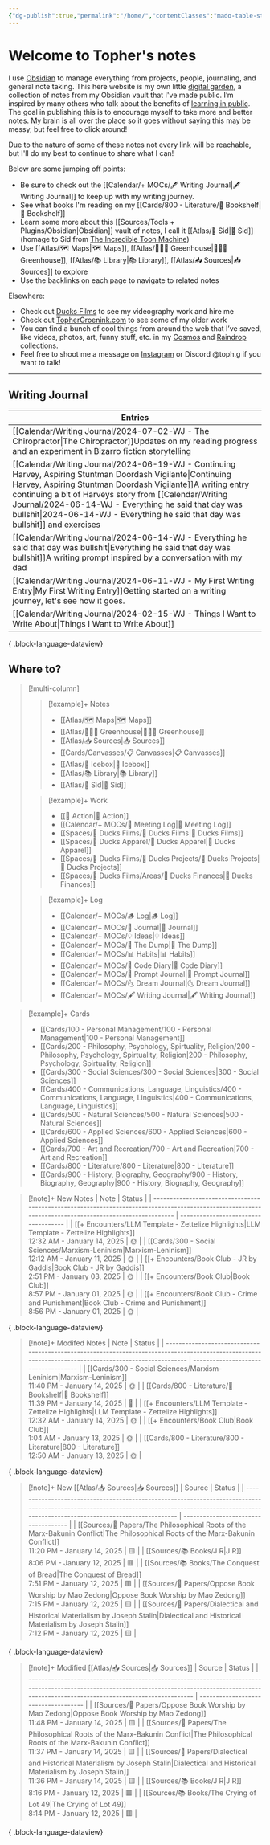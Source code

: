 ```yaml
---
{"dg-publish":true,"permalink":"/home/","contentClasses":"mado-table-stripe mado-table","tags":["gardenEntry"]}
---
```




# Welcome to Topher's notes

I use [Obsidian](https://obsidian.md/) to manage everything from projects, people, journaling, and general note taking. This here website is my own little [digital garden](https://maggieappleton.com/garden-history), a collection of notes from my Obsidian vault that I've made public. I’m inspired by many others who talk about the benefits of [learning in public](https://notes.nicolevanderhoeven.com/Learning+in+public). The goal in publishing this is to encourage myself to take more and better notes. My brain is all over the place so it goes without saying this may be messy, but feel free to click around! 

Due to the nature of some of these notes not every link will be reachable, but I'll do my best to continue to share what I can! 

Below are some jumping off points:

- Be sure to check out the [[Calendar/+ MOCs/🖋 Writing Journal\|🖋 Writing Journal]] to keep up with my writing journey. 
- See what books I'm reading on my [[Cards/800 - Literature/📗 Bookshelf\|📗 Bookshelf]]
- Learn some more about this [[Sources/Tools + Plugins/Obsidian\|Obsidian]] vault of notes, I call it [[Atlas/🧠 Sid\|🧠 Sid]] (homage to Sid from [The Incredible Toon Machine](https://www.youtube.com/watch?v=w6RD2s4TQAQ))
- Use [[Atlas/🗺 Maps\|🗺 Maps]], [[Atlas/👨🏻‍🌾 Greenhouse\|👨🏻‍🌾 Greenhouse]], [[Atlas/📚 Library\|📚 Library]], [[Atlas/📥 Sources\|📥 Sources]] to explore 
- Use the backlinks on each page to navigate to related notes

Elsewhere:
- Check out [Ducks Films](http://ducksfilms.com) to see my videography work and hire me
- Check out [TopherGroenink.com](http://tophergroenink.com) to see some of my older work
- You can find a bunch of cool things from around the web that I’ve saved, like videos, photos, art, funny stuff, etc. in my [Cosmos](https://www.cosmos.so/topher) and [Raindrop](https://raindrop.io/tophg) collections.
- Feel free to shoot me a message on [Instagram](https://www.instagram.com/toph.g/) or Discord @toph.g if you want to talk!

---

## Writing Journal

| Entries                                                                                                                                                                                                                                                                                                                      |
| ---------------------------------------------------------------------------------------------------------------------------------------------------------------------------------------------------------------------------------------------------------------------------------------------------------------------------- |
| [[Calendar/Writing Journal/2024-07-02-WJ - The Chiropractor\|The Chiropractor]]<span class=summary>Updates on my reading progress and an experiment in Bizarro fiction storytelling</span>                                                                                                                                |
| [[Calendar/Writing Journal/2024-06-19-WJ - Continuing Harvey, Aspiring Stuntman Doordash Vigilante\|Continuing Harvey, Aspiring Stuntman Doordash Vigilante]]<span class=summary>A writing entry continuing a bit of Harveys story from [[Calendar/Writing Journal/2024-06-14-WJ - Everything he said that day was bullshit\|2024-06-14-WJ - Everything he said that day was bullshit]] and exercises</span> |
| [[Calendar/Writing Journal/2024-06-14-WJ - Everything he said that day was bullshit\|Everything he said that day was bullshit]]<span class=summary>A writing prompt inspired by a conversation with my dad</span>                                                                                                         |
| [[Calendar/Writing Journal/2024-06-11-WJ - My First Writing Entry\|My First Writing Entry]]<span class=summary>Getting started on a writing journey, let's see how it goes.</span>                                                                                                                                        |
| [[Calendar/Writing Journal/2024-02-15-WJ - Things I Want to Write About\|Things I Want to Write About]]<span class=summary></span>                                                                                                                                                                                        |

{ .block-language-dataview}


## Where to?

> [!multi-column]
> > [!example]+ Notes
> > - [[Atlas/🗺 Maps\|🗺 Maps]]
> > - [[Atlas/👨🏻‍🌾 Greenhouse\|👨🏻‍🌾 Greenhouse]]
> > - [[Atlas/📥 Sources\|📥 Sources]]
> > - [[Cards/Canvasses/📋 Canvasses\|📋 Canvasses]]
> > - [[Atlas/🧊 Icebox\|🧊 Icebox]]
> > - [[Atlas/📚 Library\|📚 Library]]
> > - [[Atlas/🧠 Sid\|🧠 Sid]]
> 
> > [!example]+ Work
> > - [[🏹 Action\|🏹 Action]]
> > - [[Calendar/+ MOCs/👥 Meeting Log\|👥 Meeting Log]]
> > - [[Spaces/🦆 Ducks Films/🦆 Ducks Films\|🦆 Ducks Films]]
> > - [[Spaces/🦆 Ducks Apparel/🦆 Ducks Apparel\|🦆 Ducks Apparel]]
> > - [[Spaces/🦆 Ducks Films/🌈 Ducks Projects/🌈 Ducks Projects\|🌈 Ducks Projects]]
> > - [[Spaces/🦆 Ducks Films/Areas/💸 Ducks Finances\|💸 Ducks Finances]]
> 
> > [!example]+ Log
> > - [[Calendar/+ MOCs/🪵 Log\|🪵 Log]]
> > - [[Calendar/+ MOCs/📓 Journal\|📓 Journal]]
> > - [[Calendar/+ MOCs/💡 Ideas\|💡 Ideas]]
> > - [[Calendar/+ MOCs/🔗 The Dump\|🔗 The Dump]]
> > - [[Calendar/+ MOCs/📊 Habits\|📊 Habits]]
> > - [[Calendar/+ MOCs/🧪 Code Diary\|🧪 Code Diary]]
> > - [[Calendar/+ MOCs/🎲 Prompt Journal\|🎲 Prompt Journal]]
> > - [[Calendar/+ MOCs/🌜 Dream Journal\|🌜 Dream Journal]]
> > - [[Calendar/+ MOCs/🖋 Writing Journal\|🖋 Writing Journal]]

> [!example]+ Cards
> - [[Cards/100 - Personal Management/100 - Personal Management\|100 - Personal Management]]
> - [[Cards/200 - Philosophy, Psychology, Spirtuality, Religion/200 - Philosophy, Psychology, Spirtuality, Religion\|200 - Philosophy, Psychology, Spirtuality, Religion]]
> - [[Cards/300 - Social Sciences/300 - Social Sciences\|300 - Social Sciences]]
> - [[Cards/400 - Communications, Language, Linguistics/400 - Communications, Language, Linguistics\|400 - Communications, Language, Linguistics]]
> - [[Cards/500 - Natural Sciences/500 - Natural Sciences\|500 - Natural Sciences]]
> - [[Cards/600 - Applied Sciences/600 - Applied Sciences\|600 - Applied Sciences]]
> - [[Cards/700 - Art and Recreation/700 - Art and Recreation\|700 - Art and Recreation]]
> - [[Cards/800 - Literature/800 - Literature\|800 - Literature]]
> - [[Cards/900 - History, Biography, Geography/900 - History, Biography, Geography\|900 - History, Biography, Geography]]

> [!note]+ New Notes
>  | Note                                                                                                                                                   | Status                               |
> | ------------------------------------------------------------------------------------------------------------------------------------------------------ | ------------------------------------ |
> | [[+ Encounters/LLM Template - Zettelize Highlights\|LLM Template - Zettelize Highlights]]<br><span class='block'>12:32 AM - January 14, 2025</span> | <span class='center-block'>🌞</span> |
> | [[Cards/300 - Social Sciences/Marxism-Leninism\|Marxism-Leninism]]<br><span class='block'>12:12 AM - January 11, 2025</span>                        | <span class='center-block'>🌞</span> |
> | [[+ Encounters/Book Club - JR by Gaddis\|Book Club - JR by Gaddis]]<br><span class='block'>2:51 PM - January 03, 2025</span>                        | <span class='center-block'>🌞</span> |
> | [[+ Encounters/Book Club\|Book Club]]<br><span class='block'>8:57 PM - January 01, 2025</span>                                                      | <span class='center-block'>🌞</span> |
> | [[+ Encounters/Book Club - Crime and Punishment\|Book Club - Crime and Punishment]]<br><span class='block'>8:56 PM - January 01, 2025</span>        | <span class='center-block'>🌞</span> |
> 
{ .block-language-dataview}

> [!note]+ Modifed Notes
>  | Note                                                                                                                                                   | Status                               |
> | ------------------------------------------------------------------------------------------------------------------------------------------------------ | ------------------------------------ |
> | [[Cards/300 - Social Sciences/Marxism-Leninism\|Marxism-Leninism]]<br><span class='block'>11:40 PM - January 14, 2025</span>                        | <span class='center-block'>🌞</span> |
> | [[Cards/800 - Literature/📗 Bookshelf\|📗 Bookshelf]]<br><span class='block'>11:39 PM - January 14, 2025</span>                                     | <span class='center-block'>🌱</span> |
> | [[+ Encounters/LLM Template - Zettelize Highlights\|LLM Template - Zettelize Highlights]]<br><span class='block'>12:32 AM - January 14, 2025</span> | <span class='center-block'>🌞</span> |
> | [[+ Encounters/Book Club\|Book Club]]<br><span class='block'>1:04 AM - January 13, 2025</span>                                                      | <span class='center-block'>🌞</span> |
> | [[Cards/800 - Literature/800 - Literature\|800 - Literature]]<br><span class='block'>12:50 AM - January 13, 2025</span>                             | <span class='center-block'>🌞</span> |
> 
{ .block-language-dataview}


> [!note]+ New [[Atlas/📥 Sources\|📥 Sources]]
>  | Source                                                                                                                                                                                             | Status                               |
> | -------------------------------------------------------------------------------------------------------------------------------------------------------------------------------------------------- | ------------------------------------ |
> | [[Sources/📜 Papers/The Philosophical Roots of the Marx-Bakunin Conflict\|The Philosophical Roots of the Marx-Bakunin Conflict]]<br><span class='block'>11:20 PM - January 14, 2025</span>      | <span class='center-block'>🟨</span> |
> | [[Sources/📚 Books/J R\|J R]]<br><span class='block'>8:06 PM - January 12, 2025</span>                                                                                                          | <span class='center-block'>🟥</span> |
> | [[Sources/📚 Books/The Conquest of Bread\|The Conquest of Bread]]<br><span class='block'>7:51 PM - January 12, 2025</span>                                                                      | <span class='center-block'>🟥</span> |
> | [[Sources/📜 Papers/Oppose Book Worship by Mao Zedong\|Oppose Book Worship by Mao Zedong]]<br><span class='block'>7:15 PM - January 12, 2025</span>                                             | <span class='center-block'>🟨</span> |
> | [[Sources/📜 Papers/Dialectical and Historical Materialism by Joseph Stalin\|Dialectical and Historical Materialism by Joseph Stalin]]<br><span class='block'>7:12 PM - January 12, 2025</span> | <span class='center-block'>🟨</span> |
> 
{ .block-language-dataview}

> [!note]+ Modified [[Atlas/📥 Sources\|📥 Sources]]
>  | Source                                                                                                                                                                                              | Status                               |
> | --------------------------------------------------------------------------------------------------------------------------------------------------------------------------------------------------- | ------------------------------------ |
> | [[Sources/📜 Papers/Oppose Book Worship by Mao Zedong\|Oppose Book Worship by Mao Zedong]]<br><span class='block'>11:48 PM - January 14, 2025</span>                                             | <span class='center-block'>🟨</span> |
> | [[Sources/📜 Papers/The Philosophical Roots of the Marx-Bakunin Conflict\|The Philosophical Roots of the Marx-Bakunin Conflict]]<br><span class='block'>11:37 PM - January 14, 2025</span>       | <span class='center-block'>🟨</span> |
> | [[Sources/📜 Papers/Dialectical and Historical Materialism by Joseph Stalin\|Dialectical and Historical Materialism by Joseph Stalin]]<br><span class='block'>11:36 PM - January 14, 2025</span> | <span class='center-block'>🟨</span> |
> | [[Sources/📚 Books/J R\|J R]]<br><span class='block'>8:16 PM - January 12, 2025</span>                                                                                                           | <span class='center-block'>🟥</span> |
> | [[Sources/📚 Books/The Crying of Lot 49\|The Crying of Lot 49]]<br><span class='block'>8:14 PM - January 12, 2025</span>                                                                         | <span class='center-block'>🟥</span> |
> 
{ .block-language-dataview}